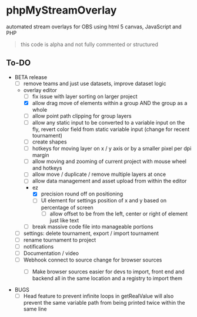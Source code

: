 # phpMyStreamOverlay
automated stream overlays for OBS using html 5 canvas, JavaScript and PHP

> this code is alpha and not fully commented or structured

## To-DO

- BETA release
	- [ ] remove teams and just use datasets, improve dataset logic
	- overlay editor
		- [ ] fix issue with layer sorting on larger project
		- [x] allow drag move of elements within a group AND the group as a whole
		- [ ] allow point path clipping for group layers
		- [ ] allow any static input to be converted to a variable input on the fly, revert color field from static variable input (change for recent tournament)
		- [ ] create shapes
		- [ ] hotkeys for moving layer on x / y axis or by a smaller pixel per dpi margin
		- [ ] allow moving and zooming of current project with mouse wheel and hotkeys
		- [ ] allow move / duplicate / remove multiple layers at once
		- [ ] allow data management and asset upload from within the editor
		- ez
			- [x] precision round off on positioning
			- [ ] UI element for settings position of x and y based on percentage of screen
				- [ ] allow offset to be from the left, center or right of element just like text
		- [ ] break massive code file into manageable portions
	- [ ] settings: delete tournament, export / import tournament
	- [ ] rename tournament to project
	- [ ] notifications
	- [ ] Documentation / video
	- [ ] Webhook connect to source change for browser sources
		- [ ] Make browser sources easier for devs to import, front end and backend all in the same location and a registry to import them

	
- BUGS
	- [ ] Head feature to prevent infinite loops in getRealValue will also prevent the same variable path from being printed twice within the same line